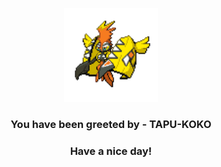 <p align="center">
            <img src="https://raw.githubusercontent.com/PokeAPI/sprites/master/sprites/pokemon/785.png" width="150" height="150">
          </p>
          <h3 align="center">You have been greeted by - <b>TAPU-KOKO</b></h3>
          <h3 align="center">Have a nice day!</h3>
